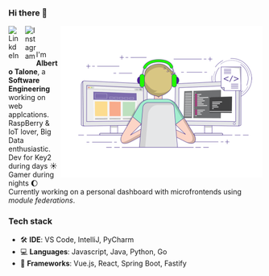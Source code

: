 
### Hi there 👋

<a href="https://www.linkedin.com/in/talonealberto/" target="_blank">
  <img align="left" alt="LinkdeIn" width="22px" src="https://cdn.jsdelivr.net/npm/simple-icons@v3/icons/linkedin.svg"
  style="margin-right:11px;" />
</a>

<a href="https://www.instagram.com/bebetos92/" target="_blank">
  <img align="left" alt="Instagram" width="22px" src="https://cdn.jsdelivr.net/npm/simple-icons@v3/icons/instagram.svg" />
</a>

<img align="right" alt="GIF" src="https://github.com/BeBeToS92/bebetos92/blob/master/coding.gif?raw=true" width="400"/>

<br />
<br />


I'm **Alberto Talone**, a **Software Engineering** working on web applcations.
<br />
RaspBerry & IoT lover, Big Data enthusiastic.
<br/>Dev for Key2 during days :sunny: Gamer during nights :moon:
<br/>Currently working on a personal dashboard with microfrontends using *module federations*.

### Tech stack ###

- :hammer_and_wrench: **IDE**: VS Code, IntelliJ, PyCharm
- :computer: **Languages**: Javascript, Java, Python, Go
- :abacus: **Frameworks**: Vue.js, React, Spring Boot, Fastify
